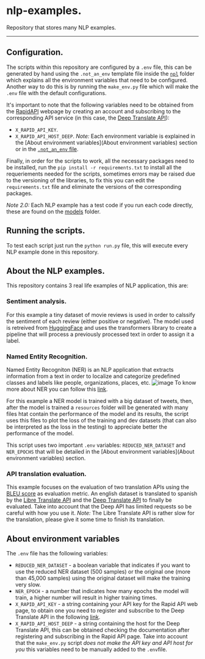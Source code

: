 # nlp-examples.
Repository that stores many NLP examples.

-----------------------------------------------------------------------

## Configuration.
The scripts within this repository are configured by a `.env` file, this can be generated by hand using the `.not_an_env` template file inside the [`npl`](https://github.com/tamagochi-descompuesto/nlp-examples/tree/main/nlp) folder which explains all the environment variables that need to be configured. Another way to do this is by running the `make_env.py` file which will make the `.env` file with the default configurations. 

It's important to note that the following variables need to be obtained from the [RapidAPI](https://rapidapi.com/hub) webpage by creating an account and subscribing to the corresponding API service (in this case, the [Deep Translate API](https://rapidapi.com/gatzuma/api/deep-translate1/)):
* `X_RAPID_API_KEY`.
* `X_RAPID_API_HOST_DEEP`.
*Note:* Each environment variable is explained in the [About environment variables](About environment variables) section or in the [`.not_an_env` file](https://github.com/tamagochi-descompuesto/nlp-examples/blob/main/nlp/.not_an_env).

Finally, in order for the scripts to work, all the necessary packages need to be installed, run the `pip install -r requirements.txt` to install all the requeriements needed for the scripts, sometimes errors may be raised due to the versioning of the libraries, to fix this you can edit the `requirements.txt` file and eliminate the versions of the corresponding packages.

*Note 2.0:* Each NLP example has a test code if you run each code directly, these are found on the [models](https://github.com/tamagochi-descompuesto/nlp-examples/tree/main/nlp/models) folder.

## Running the scripts.
To test each script just run the `python run.py` file, this will execute every NLP example done in this repository.

## About the NLP examples.
This repository contains 3 real life examples of NLP application, this are:
### Sentiment analysis.
For this example a tiny dataset of movie reviews is used in order to calssify the sentiment of each review (either positive or negative). The model used is retreived from [HuggingFace](https://huggingface.co) and uses the transformers library to create a pipeline that will process a previously processed text in order to assign it a label.
### Named Entity Recognition.
Named Entity Recogniton (NER) is an NLP application that extracts information from a text in order to localize and categorize predefined classes and labels like people, organizations, places, etc. 
![image](https://user-images.githubusercontent.com/58601226/200972256-6e47b2d9-7969-4c2a-85a8-ef93c2aff077.png)
To know more about NER you can follow this [link](https://en.wikipedia.org/wiki/Named-entity_recognition).

For this example a NER model is trained with a big dataset of tweets, then, after the model is trained a `resources` folder will be generated with many files htat contain the performance of the model and its results, the script uses this files to plot the loss of the training and dev datasets (that can also be interpreted as the loss in the testing) to appreciate better the performance of the model.

This script uses two important `.env` variables: `REDUCED_NER_DATASET` and `NER_EPOCHS` that will be detailed in the [About environment variables](About environment variables) section.
### API translation evaluation.
This example focuses on the evaluation of two translation APIs using the [BLEU score](https://www.askpython.com/python/bleu-score) as evaluation metric. An english dataset is translated to spanish by the [Libre Translate API](https://github.com/LibreTranslate/LibreTranslate) and the [Deep Translate API](https://rapidapi.com/gatzuma/api/deep-translate1/) to finally be evaluated. Take into account that the Deep API has limited requests so be careful with how you use it. 
*Note:* The Libre Translate API is rather slow for the translation, please give it some time to finish its translation.

## About environment variables
The `.env` file has the following variables:
* `REDUCED_NER_DATASET` - a boolean variable that indicates if you want to use the reduced NER dataset (500 samples) or the original one (more than 45,000 samples) using the original dataset will make the training very slow.
* `NER_EPOCH` - a number that indicates how many epochs the model will train, a higher number will result in higher training times.
* `X_RAPID_API_KEY` - a string containing your API key for the Rapid API web page, to obtain one you need to register and subscribe to the Deep Translate API in the following [link](https://rapidapi.com/hub).
* `X_RAPID_API_HOST_DEEP` - a string containing the host for the Deep Translate API, this can be obtained checking the documentation after registering and subscribing in the Rapid API page.
Take into account that the `make_env.py` script *does not make the API key and API host for you* this variables need to be manually added to the `.env`file.
